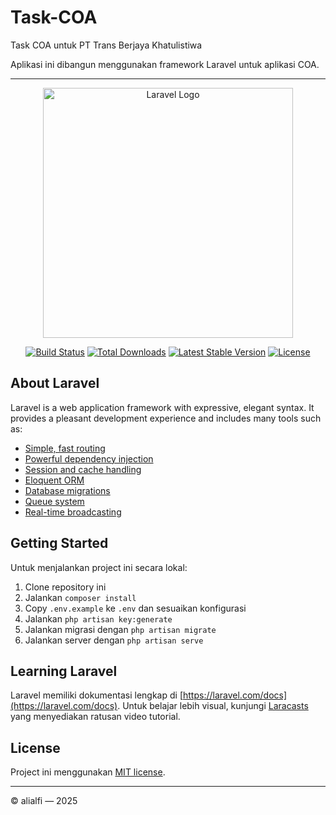 # Task-COA
Task COA untuk PT Trans Berjaya Khatulistiwa

Aplikasi ini dibangun menggunakan framework Laravel untuk aplikasi COA.

---

<p align="center">
  <a href="https://laravel.com" target="_blank">
    <img src="https://raw.githubusercontent.com/laravel/art/master/logo-lockup/5%20SVG/2%20CMYK/1%20Full%20Color/laravel-logolockup-cmyk-red.svg" width="400" alt="Laravel Logo">
  </a>
</p>

<p align="center">
  <a href="https://travis-ci.org/laravel/framework"><img src="https://travis-ci.org/laravel/framework.svg" alt="Build Status"></a>
  <a href="https://packagist.org/packages/laravel/framework"><img src="https://img.shields.io/packagist/dt/laravel/framework" alt="Total Downloads"></a>
  <a href="https://packagist.org/packages/laravel/framework"><img src="https://img.shields.io/packagist/v/laravel/framework" alt="Latest Stable Version"></a>
  <a href="https://packagist.org/packages/laravel/framework"><img src="https://img.shields.io/packagist/l/laravel/framework" alt="License"></a>
</p>

## About Laravel

Laravel is a web application framework with expressive, elegant syntax. It provides a pleasant development experience and includes many tools such as:

- [Simple, fast routing](https://laravel.com/docs/routing)
- [Powerful dependency injection](https://laravel.com/docs/container)
- [Session and cache handling](https://laravel.com/docs/session)
- [Eloquent ORM](https://laravel.com/docs/eloquent)
- [Database migrations](https://laravel.com/docs/migrations)
- [Queue system](https://laravel.com/docs/queues)
- [Real-time broadcasting](https://laravel.com/docs/broadcasting)

## Getting Started

Untuk menjalankan project ini secara lokal:

1. Clone repository ini
2. Jalankan `composer install`
3. Copy `.env.example` ke `.env` dan sesuaikan konfigurasi
4. Jalankan `php artisan key:generate`
5. Jalankan migrasi dengan `php artisan migrate`
6. Jalankan server dengan `php artisan serve`

## Learning Laravel

Laravel memiliki dokumentasi lengkap di [https://laravel.com/docs](https://laravel.com/docs). Untuk belajar lebih visual, kunjungi [Laracasts](https://laracasts.com) yang menyediakan ratusan video tutorial.

## License

Project ini menggunakan [MIT license](https://opensource.org/licenses/MIT).

---

© alialfi — 2025
